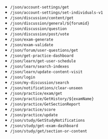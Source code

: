 * `/json/account-settings/get`
* `/json/account-settings/set-individuals-v1`
* `/json/discussion/content/get`
* `/json/discussion/general/${forumid}`
* `/json/discussion/question`
* `/json/discussion/post/vote`
* `/json/exam-generate`
* `/json/exam-validate`
* `/json/forum/user-questions/get`
* `/json/get-practice-dashboard`
* `/json/learn/get-user-schedule`
* `/json/learn/search-indexes`
* `/json/learn/update-content-visit`
* `/json/login`
* `/json/my-discussion/search`
* `/json/notifications/clear-unseen`
* `/json/practice/exam/get`
* `/json/practice/GetHistory/${examName}`
* `/json/practice/GetSectionReport`
* `/json/practice/score`
* `/json/practice/update`
* `/json/study/GetStudyNotifications`
* `/json/study/get-exam-dashboard`
* `/json/study/get/section-or-content`
